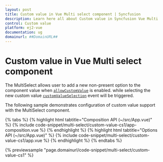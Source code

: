 ```yaml
---
layout: post
title: Custom value in Vue Multi select component | Syncfusion
description: Learn here all about Custom value in Syncfusion Vue Multi select component of Syncfusion Essential JS 2 and more.
control: Custom value 
platform: ej2-vue
documentation: ug
domainurl: ##DomainURL##
---
```


# Custom value in Vue Multi select component

The MultiSelect allows user to add a new non-present option to the component value when [`allowCustomValue`](https://ej2.syncfusion.com/vue/documentation/api/multi-select/#allowcustomvalue) is enabled. while selecting the new custom value [`customValueSelection`](https://ej2.syncfusion.com/vue/documentation/api/multi-select/#customvalueselection) event will be triggered.

The following sample demonstrates configuration of custom value support with the MultiSelect component.

{% tabs %}
{% highlight html tabtitle="Composition API (~/src/App.vue)" %}
{% include code-snippet/multi-select/custom-value-cs1/app-composition.vue %}
{% endhighlight %}
{% highlight html tabtitle="Options API (~/src/App.vue)" %}
{% include code-snippet/multi-select/custom-value-cs1/app.vue %}
{% endhighlight %}
{% endtabs %}
        
{% previewsample "page.domainurl/code-snippet/multi-select/custom-value-cs1" %}
